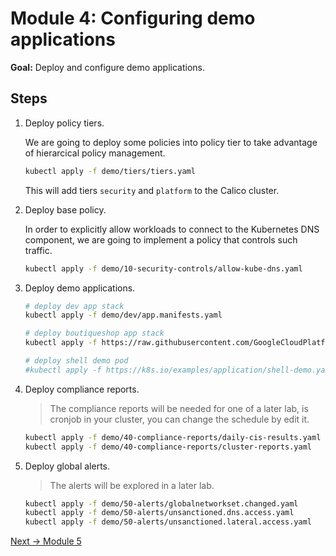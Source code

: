 # Module 4: Configuring demo applications

**Goal:** Deploy and configure demo applications.

## Steps

1. Deploy policy tiers.

    We are going to deploy some policies into policy tier to take advantage of hierarcical policy management.

    ```bash
    kubectl apply -f demo/tiers/tiers.yaml
    ```

    This will add tiers `security` and `platform` to the Calico cluster.

2. Deploy base policy.

    In order to explicitly allow workloads to connect to the Kubernetes DNS component, we are going to implement a policy that controls such traffic.

    ```bash
    kubectl apply -f demo/10-security-controls/allow-kube-dns.yaml
    ```

3. Deploy demo applications.

    ```bash
    # deploy dev app stack
    kubectl apply -f demo/dev/app.manifests.yaml

    # deploy boutiqueshop app stack
    kubectl apply -f https://raw.githubusercontent.com/GoogleCloudPlatform/microservices-demo/master/release/kubernetes-manifests.yaml

    # deploy shell demo pod
    #kubectl apply -f https://k8s.io/examples/application/shell-demo.yaml

    ```

4. Deploy compliance reports.

    >The compliance reports will be needed for one of a later lab, is cronjob in your cluster, you can change the schedule by edit it.

    ```bash
    kubectl apply -f demo/40-compliance-reports/daily-cis-results.yaml
    kubectl apply -f demo/40-compliance-reports/cluster-reports.yaml
    ```

5. Deploy global alerts.

    >The alerts will be explored in a later lab.

    ```bash
    kubectl apply -f demo/50-alerts/globalnetworkset.changed.yaml
    kubectl apply -f demo/50-alerts/unsanctioned.dns.access.yaml
    kubectl apply -f demo/50-alerts/unsanctioned.lateral.access.yaml
    ```

[Next -> Module 5](../modules/app-service-control.md)

